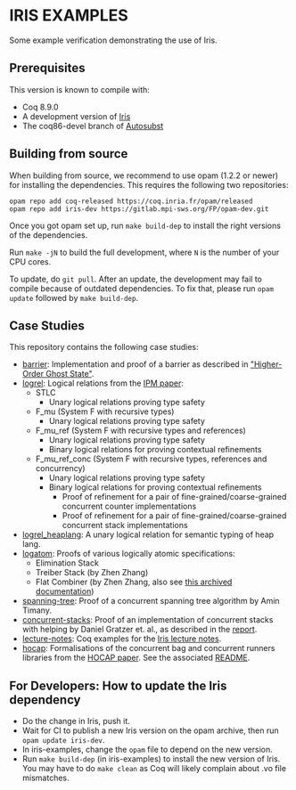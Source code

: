 # IRIS EXAMPLES

Some example verification demonstrating the use of Iris.

## Prerequisites

This version is known to compile with:

 - Coq 8.9.0
 - A development version of [Iris](https://gitlab.mpi-sws.org/FP/iris-coq/)
 - The coq86-devel branch of [Autosubst](https://github.com/uds-psl/autosubst)

## Building from source

When building from source, we recommend to use opam (1.2.2 or newer) for
installing the dependencies.  This requires the following two repositories:

    opam repo add coq-released https://coq.inria.fr/opam/released
    opam repo add iris-dev https://gitlab.mpi-sws.org/FP/opam-dev.git

Once you got opam set up, run `make build-dep` to install the right versions
of the dependencies.

Run `make -jN` to build the full development, where `N` is the number of your
CPU cores.

To update, do `git pull`.  After an update, the development may fail to compile
because of outdated dependencies.  To fix that, please run `opam update`
followed by `make build-dep`.

## Case Studies

This repository contains the following case studies:

* [barrier](theories/barrier): Implementation and proof of a barrier as
  described in ["Higher-Order Ghost State"](http://doi.acm.org/10.1145/2818638).
* [logrel](theories/logrel): Logical relations from the
  [IPM paper](http://doi.acm.org/10.1145/3093333.3009855):
  - STLC
      - Unary logical relations proving type safety
  - F_mu (System F with recursive types)
      - Unary logical relations proving type safety
  - F_mu_ref (System F with recursive types and references)
      - Unary logical relations proving type safety
      - Binary logical relations for proving contextual refinements
  - F_mu_ref_conc (System F with recursive types, references and concurrency)
      - Unary logical relations proving type safety
      - Binary logical relations for proving contextual refinements
          - Proof of refinement for a pair of fine-grained/coarse-grained
            concurrent counter implementations
          - Proof of refinement for a pair of fine-grained/coarse-grained
            concurrent stack implementations
* [logrel_heaplang](theories/logrel_heaplang): A unary logical relation for
  semantic typing of heap lang.
* [logatom](theories/logrel_heaplang): Proofs of various logically atomic specifications:
  - Elimination Stack
  - Treiber Stack (by Zhen Zhang)
  - Flat Combiner (by Zhen Zhang, also see [this archived documentation](https://gitlab.mpi-sws.org/FP/iris-atomic/tree/master/docs))
* [spanning-tree](theories/spanning_tree): Proof of a concurrent spanning tree
  algorithm by Amin Timany.
* [concurrent-stacks](theories/concurrent_stacks): Proof of an implementation of
  concurrent stacks with helping by Daniel Gratzer et. al., as described in the
  [report](http://iris-project.org/pdfs/2017-case-study-concurrent-stacks-with-helping.pdf).
* [lecture-notes](theories/lecture_notes): Coq examples for the
  [Iris lecture notes](http://iris-project.org/tutorial-material.html).
* [hocap](theories/hocap): Formalisations of the concurrent bag and concurrent runners libraries from the [HOCAP paper](https://dl.acm.org/citation.cfm?id=2450283). See the associated [README](theories/hocap/README.md).

## For Developers: How to update the Iris dependency

* Do the change in Iris, push it.
* Wait for CI to publish a new Iris version on the opam archive, then run
  `opam update iris-dev`.
* In iris-examples, change the `opam` file to depend on the new version.
* Run `make build-dep` (in iris-examples) to install the new version of Iris.
  You may have to do `make clean` as Coq will likely complain about .vo file
  mismatches.

